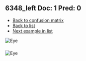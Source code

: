 ## 6348_left Doc: 1 Pred: 0
- [Back to confusion matrix](https://github.com/juliandewit/kaggle_retinopathy/blob/master/matrix.md)
- [Back to list](https://github.com/juliandewit/kaggle_retinopathy/blob/master/lists/10/list.md)
- [Next example in list](https://github.com/juliandewit/kaggle_retinopathy/blob/master/lists/10/63/6374_left.md)

![Eye](https://retinopaty.blob.core.windows.net/size1024/6348_left_1.jpeg)

### 

![Eye]()
